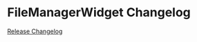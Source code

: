 # FileManagerWidget Changelog

[Release Changelog](https://github.com/spryker-shop/file-manager-widget/releases)

